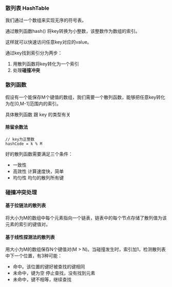 

### 散列表 HashTable

我们通过一个数组来实现无序的符号表。 

通过散列函数hash() 将key转换为小整数，该整数作为数组的索引。

这样就可以快速访问任意key对应的value。

通过key找到索引分为两步：
1. 用散列函数将key转化为一个索引
2. 处理**碰撞冲突**

### 散列函数

假设有一个能保存M个键值的数组，我们需要一个散列函数，能够把任意key转化为在[0,M-1]范围内的索引。

具体散列函数 跟 key 的类型有关

#### 除留余数法

    // key为正整数
    hashCode = k % M

好的散列函数需要满足三个条件：
- 一致性 
- 高效性 计算速度快，简单
- 均匀性 均匀的散列所有键

### 碰撞冲突处理

#### 基于拉链法的散列表

将大小为M的数组中每个元素指向一个链表，链表中的每个节点存储了散列值为该元素的索引的键值对。






#### 基于线性探测法的散列表

用大小为M的数组保存N个键值对(M > N)。当碰撞发生时，索引加1，检测散列表中下一个位置，有3种可能：
- 命中。该位置的键好被查找的键相同
- 未命中，键为空  停止查找，没有找到元素
- 未命中，键不相等，继续查找


